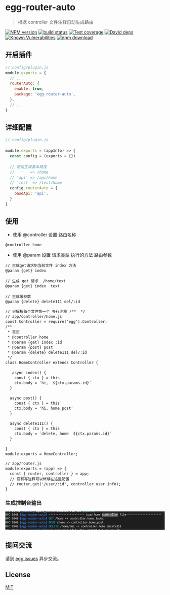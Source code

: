 # egg-router-auto

> 根据 controller 文件注释自动生成路由

[![NPM version][npm-image]][npm-url]
[![build status][travis-image]][travis-url]
[![Test coverage][codecov-image]][codecov-url]
[![David deps][david-image]][david-url]
[![Known Vulnerabilities][snyk-image]][snyk-url]
[![npm download][download-image]][download-url]

[npm-image]: https://img.shields.io/npm/v/egg-router-auto.svg?style=flat-square
[npm-url]: https://npmjs.org/package/egg-router-auto
[travis-image]: https://img.shields.io/travis/eggjs/egg-router-auto.svg?style=flat-square
[travis-url]: https://travis-ci.org/eggjs/egg-router-auto
[codecov-image]: https://img.shields.io/codecov/c/github/eggjs/egg-router-auto.svg?style=flat-square
[codecov-url]: https://codecov.io/github/eggjs/egg-router-auto?branch=master
[david-image]: https://img.shields.io/david/eggjs/egg-router-auto.svg?style=flat-square
[david-url]: https://david-dm.org/eggjs/egg-router-auto
[snyk-image]: https://snyk.io/test/npm/egg-router-auto/badge.svg?style=flat-square
[snyk-url]: https://snyk.io/test/npm/egg-router-auto
[download-image]: https://img.shields.io/npm/dm/egg-router-auto.svg?style=flat-square
[download-url]: https://npmjs.org/package/egg-router-auto

<!--
Description here.
-->

## 开启插件

```js
// config/plugin.js
module.exports = {
  // ...
  routerAuto: {
    enable: true,
    package: 'egg-router-auto',
  },
  // ...
}
```

## 详细配置

```js
// config/plugin.js

module.exports = (appInfo) => {
  const config = (exports = {})

  // 路由生成基本路径
  //  ''   => /home
  // 'api' => /api/home
  // 'test' => /test/home
  config.routerAuto = {
    baseApi: 'api',
  }
}
```

## 使用

- 使用 @controller 设置 路由名称

```
@controller home
```

- 使用 @param 设置 请求类型 执行的方法 路由参数

```
// 生成get请求到当前文件 index 方法
@param {get} index

// 生成 get 请求  /home/text
@param {get} index  text

// 生成带参数
@param {delete} delete111 del/:id
```

```
// 只解析每个文件第一个 多行注释 /**  */
// app/controller/home.js
const Controller = require('egg').Controller;
/**
 * 首页
 * @controller home
 * @param {get} index :id
 * @param {post} post
 * @param {delete} delete111 del/:id
 */
class HomeController extends Controller {

   async index() {
    const { ctx } = this
    ctx.body = `hi,  ${ctx.params.id}`
  }

  async post() {
    const { ctx } = this
    ctx.body = 'hi, home post'
  }

  async delete111() {
    const { ctx } = this
    ctx.body = `delete, home  ${ctx.params.id}`
  }

}
module.exports = HomeController;

```

```
// app/router.js
module.exports = (app) => {
  const { router, controller } = app;
  // 没有写注释可以继续在这里配置
  // router.get('/user/:id', controller.user.info);
}

```

### 生成控制台输出

![](./result.png)

## 提问交流

请到 [egg issues](https://github.com/XXllXX/egg-router-auto/issues) 异步交流。

## License

[MIT](LICENSE)

